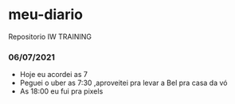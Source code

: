 # meu-diario
Repositorio IW TRAINING

### 06/07/2021
- Hoje eu acordei as 7
- Peguei o uber as 7:30 ,aproveitei pra levar a Bel pra casa da vó
- As 18:00 eu fui pra pixels
